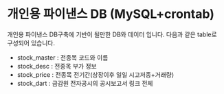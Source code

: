 # 개인용 파이낸스 DB (MySQL+crontab)

개인용 파이낸스 DB구축에 기반이 될만한 DB와 데이터 입니다. 다음과 같은 table로 구성되어 있습니다.
* stock_master : 전종목 코드와 이름
* stock_desc : 전종목 부가 정보 
* stock_price : 전종목 전기간(상장이후 일일 시고저종+거래량)
* stock_dart : 금감원 전자공시의 공시보고서 링크 전체


